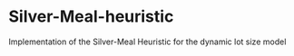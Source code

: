 # Silver-Meal-heuristic
 Implementation of the Silver-Meal Heuristic for the dynamic lot size model
